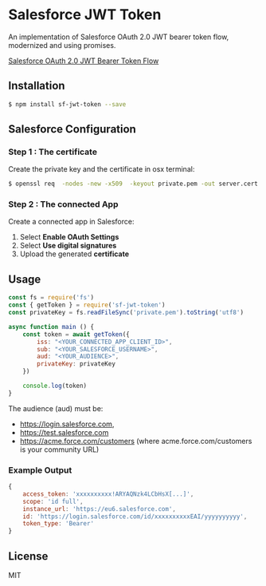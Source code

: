 # Salesforce JWT Token

An implementation of Salesforce OAuth 2.0 JWT bearer token flow, modernized and using promises.

[Salesforce OAuth 2.0 JWT Bearer Token Flow](https://help.salesforce.com/articleView?id=remoteaccess_oauth_jwt_flow.htm&type=5)

## Installation

```bash
$ npm install sf-jwt-token --save
```

## Salesforce Configuration

### Step 1 : The certificate

Create the private key and the certificate in osx terminal:

```bash
$ openssl req  -nodes -new -x509  -keyout private.pem -out server.cert
```

### Step 2 : The connected App

Create a connected app in Salesforce:

1. Select **Enable OAuth Settings**
2. Select **Use digital signatures**
3. Upload the generated **certificate**

## Usage

```js
const fs = require('fs')
const { getToken } = require('sf-jwt-token')
const privateKey = fs.readFileSync('private.pem').toString('utf8')

async function main () {
    const token = await getToken({
        iss: "<YOUR_CONNECTED_APP_CLIENT_ID>",
        sub: "<YOUR_SALESFORCE_USERNAME>",
        aud: "<YOUR_AUDIENCE>",
        privateKey: privateKey
    })

    console.log(token)
}
```

The audience (aud) must be:

- https://login.salesforce.com,
- https://test.salesforce.com
- https://acme.force.com/customers (where acme.force.com/customers is your community URL)

### Example Output

```js
{
    access_token: 'xxxxxxxxxx!ARYAQNzk4LCbHsX[...]',
    scope: 'id full',
    instance_url: 'https://eu6.salesforce.com',
    id: 'https://login.salesforce.com/id/xxxxxxxxxxEAI/yyyyyyyyyy',
    token_type: 'Bearer'
}
```

## License

MIT
